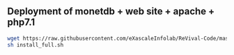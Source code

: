 ## Deployment of monetdb + web site + apache + php7.1

```bash
wget https://raw.githubusercontent.com/eXascaleInfolab/ReVival-Code/master/.service/install_full.sh
sh install_full.sh
```
